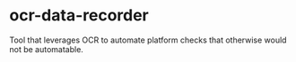 # ocr-data-recorder
Tool that leverages OCR to automate platform checks that otherwise would not be automatable.

